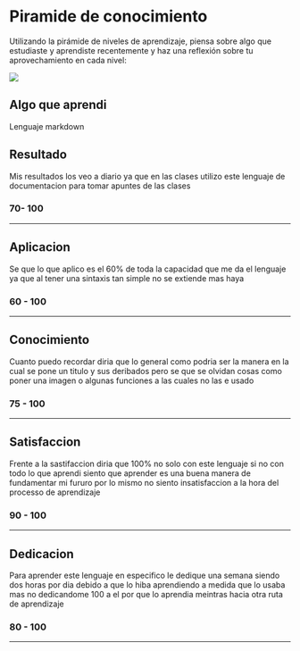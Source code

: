 # Piramide de conocimiento
Utilizando la pirámide de niveles de aprendizaje, piensa sobre algo que estudiaste y aprendiste recentemente y haz una reflexión sobre tu aprovechamiento en cada nivel:

<image src="https://caelum-online-public.s3.amazonaws.com/ESP+-+1962+-+Aprender+a+Aprender+/aprender+a+aprender.PNG">

## Algo que aprendi 
Lenguaje markdown

## Resultado
Mis resultados los veo a diario ya que en las clases utilizo este lenguaje de documentacion para tomar apuntes de las clases
### 70- 100
-------
## Aplicacion 
Se que lo que aplico es el 60% de toda la capacidad que me da el lenguaje ya que al tener una sintaxis tan simple no se extiende mas haya 
### 60 - 100
----
## Conocimiento
Cuanto puedo recordar diria que lo general como podria ser la manera en la cual se pone un titulo y sus deribados pero se que se olvidan cosas como poner una imagen o algunas funciones a las cuales no las e usado
### 75 - 100
------
## Satisfaccion
Frente a la sastifaccion diria que 100% no solo con este lenguaje si no con todo lo que aprendi siento que aprender es una buena manera de fundamentar mi fururo por lo mismo no siento insatisfaccion a la hora del processo de aprendizaje
### 90 - 100
-----
## Dedicacion
Para aprender este lenguaje en especifico le dedique una semana siendo dos horas por dia debido a que lo hiba aprendiendo a medida que lo usaba mas no dedicandome 100 a el por que lo aprendia meintras hacia otra ruta de aprendizaje
### 80 - 100
--------